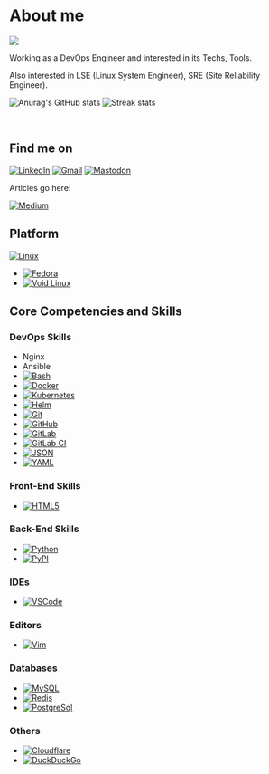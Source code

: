 # About me

![](https://komarev.com/ghpvc/?username=alimehr75)

Working as a DevOps Engineer and interested in its Techs, Tools.

Also interested in LSE (Linux System Engineer), SRE (Site Reliability Engineer).

<!-- ![Stats](https://github-readme-stats.vercel.app/api?username=alimehr75&include_all_commits=true&theme=merko) -->
<!--   <img src="https://github-readme-stats.vercel.app/api?username=alimehr75&show_icons=true&theme=dark"/> -->
  ![Anurag's GitHub stats](https://github-readme-stats-git-masterrstaa-rickstaa.vercel.app/api?username=AliMehraji&theme=cobalt2&show_icons=true&card_width=495px)
  ![Streak stats](https://github-readme-streak-stats.herokuapp.com/?user=AliMehraji&show_icons=true&theme=tokyonight) 

</br>

## Find me on

[![LinkedIn](https://img.shields.io/badge/Linkedin-%230077B5.svg?logo=linkedin&logoColor=white)](https://www.linkedin.com/in/ali-mehraji)
[![Gmail](https://img.shields.io/badge/Gmail-D14836?logo=gmail&logoColor=white)](mailto:a.mehraji75@gmail.com)
[![Mastodon](https://img.shields.io/badge/Mastodon-6364FF?logo=mastodon&logoColor=fff)](https://mastodon.social/@homtaardy)

Articles go here:

[![Medium](https://img.shields.io/badge/Medium-%23000000.svg?logo=medium&logoColor=white)](https://medium.com/@a.mehraji75)

## Platform

[![Linux](https://img.shields.io/badge/Linux-FCC624?logo=linux&logoColor=black)](https://www.redhat.com/en/topics/linux)

- [![Fedora](https://img.shields.io/badge/Fedora-51A2DA?logo=fedora&logoColor=fff)](https://fedoraproject.org/)
- [![Void Linux](https://img.shields.io/badge/Void%20Linux-478061?logo=voidlinux&logoColor=fff)](https://voidlinux.org/)

## Core Competencies and Skills

### DevOps Skills

- Nginx
- Ansible
- [![Bash](https://img.shields.io/badge/Bash-4EAA25?logo=gnubash&logoColor=fff)](https://learn-bash.net/)
- [![Docker](https://img.shields.io/badge/Docker-2496ED?logo=docker&logoColor=fff)](https://www.docker.com/)
- [![Kubernetes](https://img.shields.io/badge/Kubernetes-326CE5?logo=kubernetes&logoColor=fff)](https://kubernetes.io/)
- [![Helm](https://img.shields.io/badge/Helm-0F1689?logo=helm&logoColor=fff)](https://helm.sh/)
- [![Git](https://img.shields.io/badge/-Git-black?style=flat-square&logo=git)](https://git-scm.com/)
- [![GitHub](https://img.shields.io/badge/-GitHub-181717?style=flat-square&logo=github)](https://github.com/)
- [![GitLab](https://img.shields.io/badge/-GitLab-FCA121?style=flat-square&logo=gitlab)](https://about.gitlab.com/)
- [![GitLab CI](https://img.shields.io/badge/GitLab%20CI-FC6D26?logo=gitlab&logoColor=fff)](https://docs.gitlab.com/ee/ci/)
- [![JSON](https://img.shields.io/badge/JSON-000?logo=json&logoColor=fff)](https://www.json.org/json-en.html)
- [![YAML](https://img.shields.io/badge/YAML-CB171E?logo=yaml&logoColor=fff)](https://yaml.org/)

### Front-End Skills

- [![HTML5](https://img.shields.io/badge/-HTML5-000?&logo=html5&logoColor=E34F26)](https://html.com/html5/)

### Back-End Skills

- [![Python](https://img.shields.io/badge/Python-3776AB?logo=python&logoColor=fff)](https://python.org/)
- [![PyPI](https://img.shields.io/badge/PyPI-3775A9?logo=pypi&logoColor=fff)](https://pypi.org/)

### IDEs

- [![VSCode](https://img.shields.io/badge/-VSCode-000?&logo=Visual%20Studio%20Code&logoColor=007ACC)](https://code.visualstudio.com/)

### Editors

- [![Vim](https://img.shields.io/badge/Vim-%2311AB00.svg?logo=vim&logoColor=white)](https://www.vim.org/)

### Databases

- [![MySQL](https://img.shields.io/badge/MySQL-4479A1?logo=mysql&logoColor=fff)](https://www.mysql.com/)
- [![Redis](https://img.shields.io/badge/Redis-%23DD0031.svg?logo=redis&logoColor=white)](https://redis.io/)
- [![PostgreSql](https://img.shields.io/badge/-PostgreSql-000?&logo=postgresql&logoColor=336791)](https://www.postgresql.org/)

### Others

- [![Cloudflare](https://img.shields.io/badge/Cloudflare-F38020?logo=Cloudflare&logoColor=white)](https://www.cloudflare.com/)
- [![DuckDuckGo](https://img.shields.io/badge/DuckDuckGo-FF5722?logo=duckduckgo&logoColor=white)](https://duckduckgo.com/)
